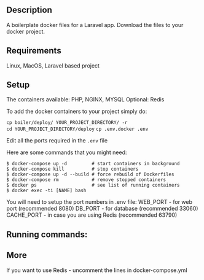 ## Description
A boilerplate docker files for a Laravel app. 
Download the files to your docker project. 

## Requirements 
Linux, MacOS, Laravel based project

## Setup
The containers available: 
PHP, NGINX, MYSQL
Optional: Redis

To add the docker containers to your project simply do: 

`cp boiler/deploy/ YOUR_PROJECT_DIRECTORY/ -r`  
`cd YOUR_PROJECT_DIRECTORY/deploy`
`cp .env.docker .env`

Edit all the ports required in the `.env` file

Here are some commands that you might need: 
```
$ docker-compose up -d         # start containers in background
$ docker-compose kill          # stop containers
$ docker-compose up -d --build # force rebuild of Dockerfiles
$ docker-compose rm            # remove stopped containers
$ docker ps                    # see list of running containers
$ docker exec -ti [NAME] bash
```

You will need to setup the port numbers in .env file: 
WEB_PORT - for web port (recommended 8080)
DB_PORT - for database (recommended 33060)
CACHE_PORT - in case you are using Redis (recommended 63790)

## Running commands: 


## More
If you want to use Redis - uncomment the lines in docker-compose.yml

